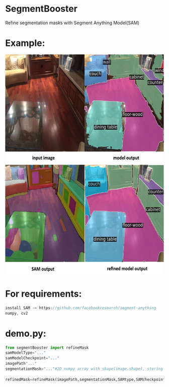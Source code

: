 # SegmentBooster
Refine segmentation masks with Segment Anything Model(SAM)

# Example:
<img src="https://raw.githubusercontent.com/99eren99/SegmentBooster/main/example.JPG" width="700" height="700">

# For requirements:
```java
install SAM -> https://github.com/facebookresearch/segment-anything
numpy, cv2
```
# demo.py:
```python 
from segmentBooster import refineMask
samModelType="..."
samModelCheckpoint="..."
imagePath"..."
segmentationMask="..."#2D numpy array with shape(image.shape), storing pixel level class IDs.

refinedMask=refineMask(imagePath,segmentationMask,SAMtype,SAMcheckpoint)#outputs 2D numpy array with shape(image.shape), storing pixel level class IDs.
```
